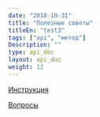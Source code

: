 ```yaml
---
date: "2018-10-31"
title: "Полезные советы"
titleEn: "test3"
tags: ["api", "метод"]
Description: ""
type: api_doc
layout: api_doc
weight: 12
---
```


[Инструкция](/registration/instruction/)

[Вопросы](/registration/questions/=)